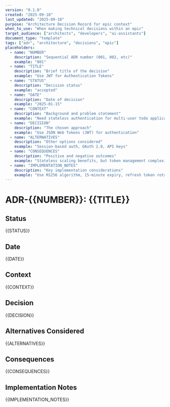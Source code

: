 ```yaml
---
version: "0.1.0"
created: "2025-09-18"
last_updated: "2025-09-18"
purpose: "Architecture Decision Record for epic context"
when_to_use: "When making technical decisions within an epic"
target_audience: ["architects", "developers", "ai-assistants"]
document_type: "template"
tags: ["adr", "architecture", "decisions", "epic"]
placeholders:
  - name: "NUMBER"
    description: "Sequential ADR number (001, 002, etc)"
    example: "001"
  - name: "TITLE"
    description: "Brief title of the decision"
    example: "Use JWT for Authentication Tokens"
  - name: "STATUS"
    description: "Decision status"
    example: "accepted"
  - name: "DATE"
    description: "Date of decision"
    example: "2025-01-15"
  - name: "CONTEXT"
    description: "Background and problem statement"
    example: "Need stateless authentication for multi-user todo application"
  - name: "DECISION"
    description: "The chosen approach"
    example: "Use JSON Web Tokens (JWT) for authentication"
  - name: "ALTERNATIVES"
    description: "Other options considered"
    example: "Session-based auth, OAuth 2.0, API keys"
  - name: "CONSEQUENCES"
    description: "Positive and negative outcomes"
    example: "Stateless scaling benefits, but token management complexity"
  - name: "IMPLEMENTATION_NOTES"
    description: "Key implementation considerations"
    example: "Use RS256 algorithm, 15-minute expiry, refresh token rotation"
---
```


# ADR-{{NUMBER}}: {{TITLE}}

## Status
{{STATUS}}

## Date
{{DATE}}

## Context
{{CONTEXT}}

## Decision
{{DECISION}}

## Alternatives Considered
{{ALTERNATIVES}}

## Consequences
{{CONSEQUENCES}}

## Implementation Notes
{{IMPLEMENTATION_NOTES}}